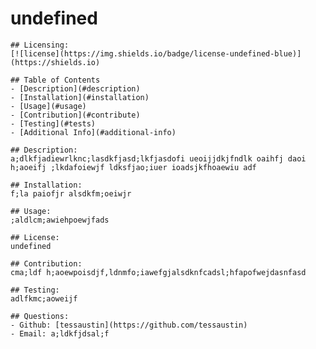 # undefined
    
    ## Licensing:
    [![license](https://img.shields.io/badge/license-undefined-blue)](https://shields.io)

    ## Table of Contents 
    - [Description](#description)
    - [Installation](#installation)
    - [Usage](#usage)
    - [Contribution](#contribute)
    - [Testing](#tests)
    - [Additional Info](#additional-info)

    ## Description:
    a;dlkfjadiewrlknc;lasdkfjasd;lkfjasdofi ueoijjdkjfndlk oaihfj daoi h;aoeifj ;lkdafoiewjf ldksfjao;iuer ioadsjkfhoaewiu adf

    ## Installation:
    f;la paiofjr alsdkfm;oeiwjr

    ## Usage:
    ;aldlcm;awiehpoewjfads

    ## License:
    undefined

    ## Contribution:
    cma;ldf h;aoewpoisdjf,ldnmfo;iawefgjalsdknfcadsl;hfapofwejdasnfasd

    ## Testing:
    adlfkmc;aoweijf

    ## Questions:
    - Github: [tessaustin](https://github.com/tessaustin)
    - Email: a;ldkfjdsal;f 